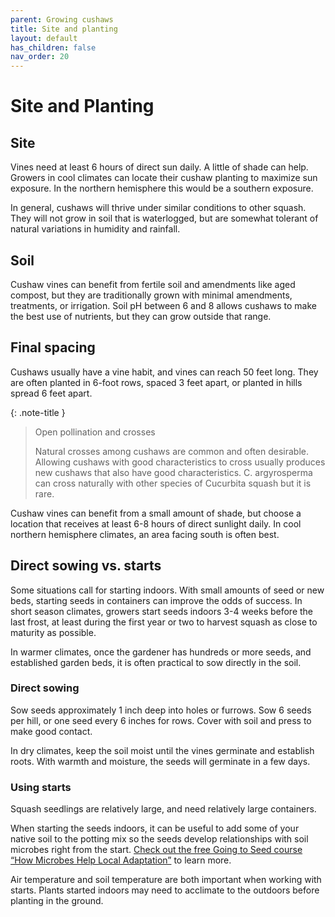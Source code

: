 ```yaml
---
parent: Growing cushaws
title: Site and planting
layout: default
has_children: false
nav_order: 20
---
```


# Site and Planting

## Site
Vines need at least 6 hours of direct sun daily. A little of shade can help. Growers in cool climates can locate their cushaw planting to maximize sun exposure. In the northern hemisphere this would be a southern exposure.

In general, cushaws will thrive under similar conditions to other squash. They will not grow in soil that is waterlogged, but are somewhat tolerant of natural variations in humidity and rainfall.

## Soil

Cushaw vines can benefit from fertile soil and amendments like aged compost, but they are traditionally grown with minimal amendments, treatments, or irrigation. Soil pH between 6 and 8 allows cushaws to make the best use of nutrients, but they can grow outside that range.

## Final spacing

Cushaws usually have a vine habit, and vines can reach 50 feet long. They are often planted in 6-foot rows, spaced 3 feet apart, or planted in hills spread 6 feet apart.

{: .note-title }
> Open pollination and crosses
>
> Natural crosses among cushaws are common and often desirable. Allowing cushaws with good characteristics to cross usually produces new cushaws that also have good characteristics. C. argyrosperma can cross naturally with other species of Cucurbita squash but it is rare.

Cushaw vines can benefit from a small amount of shade, but choose a location that receives at least 6-8 hours of direct sunlight daily. In cool northern hemisphere climates, an area facing south is often best.

## Direct sowing vs. starts

Some situations call for starting indoors. With small amounts of seed or new beds, starting seeds in containers can improve the odds of success. In short season climates, growers start seeds indoors 3-4 weeks before the last frost, at least during the first year or two to harvest squash as close to maturity as possible.

In warmer climates, once the gardener has hundreds or more seeds, and established garden beds, it is often practical to sow directly in the soil.

### Direct sowing

Sow seeds approximately 1 inch deep into holes or furrows. Sow 6 seeds per hill, or one seed every 6 inches for rows. Cover with soil and press to make good contact.

In dry climates, keep the soil moist until the vines germinate and establish roots. With warmth and moisture, the seeds will germinate in a few days.

### Using starts

Squash seedlings are relatively large, and need relatively large containers.

When starting the seeds indoors, it can be useful to add some of your native soil to the potting mix so the seeds develop relationships with soil microbes right from the start. [Check out the free Going to Seed course “How Microbes Help Local Adaptation”](https://goingtoseed.org/products/1734455) to learn more.

Air temperature and soil temperature are both important when working with starts. Plants started indoors may need to acclimate to the outdoors before planting in the ground.